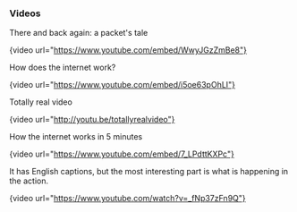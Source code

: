 ### Videos

There and back again: a packet's tale

{video url="https://www.youtube.com/embed/WwyJGzZmBe8"}

How does the internet work?

{video url="https://www.youtube.com/embed/i5oe63pOhLI"}

Totally real video

{video url="http://youtu.be/totallyrealvideo"}

How the internet works in 5 minutes

{video url="https://www.youtube.com/embed/7_LPdttKXPc"}

It has English captions, but the most interesting part is what is happening in the action.

{video url="https://www.youtube.com/watch?v=_fNp37zFn9Q"}